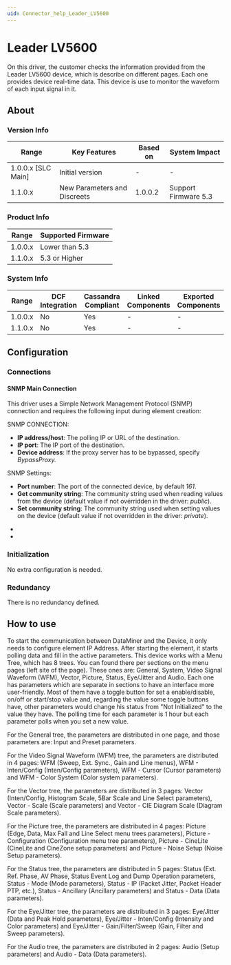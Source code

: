```yaml
---
uid: Connector_help_Leader_LV5600
---
```


# Leader LV5600

On this driver, the customer checks the information provided from the Leader LV5600 device, which is describe on different pages. Each one provides device real-time data. This device is use to monitor the waveform of each input signal in it.

## About

### Version Info

| **Range**            | **Key Features**             | **Based on** | **System Impact**    |
|----------------------|------------------------------|--------------|----------------------|
| 1.0.0.x \[SLC Main\] | Initial version              | \-           | \-                   |
| 1.1.0.x              | New Parameters and Discreets | 1.0.0.2      | Support Firmware 5.3 |

### Product Info

| **Range** | **Supported Firmware** |
|-----------|------------------------|
| 1.0.0.x   | Lower than 5.3         |
| 1.1.0.x   | 5.3 or Higher          |

### System Info

| **Range** | **DCF Integration** | **Cassandra Compliant** | **Linked Components** | **Exported Components** |
|-----------|---------------------|-------------------------|-----------------------|-------------------------|
| 1.0.0.x   | No                  | Yes                     | \-                    | \-                      |
| 1.1.0.x   | No                  | Yes                     | \-                    | \-                      |

## Configuration

### Connections

#### SNMP Main Connection

This driver uses a Simple Network Management Protocol (SNMP) connection and requires the following input during element creation:

SNMP CONNECTION:

- **IP address/host**: The polling IP or URL of the destination.
- **IP port**: The IP port of the destination.
- **Device address**: If the proxy server has to be bypassed, specify *BypassProxy.*

SNMP Settings:

- **Port number**: The port of the connected device, by default *161*.
- **Get community string**: The community string used when reading values from the device
  (default value if not overridden in the driver: *public*).
- **Set community string**: The community string used when setting values on the device
  (default value if not overridden in the driver: *private*).

*
*

### Initialization

No extra configuration is needed.

### Redundancy

There is no redundancy defined.

## How to use

To start the communication between DataMiner and the Device, it only needs to configure element IP Address. After starting the element, it starts polling data and fill in the active parameters. This device works with a Menu Tree, which has 8 trees. You can found there per sections on the menu pages (left site of the page). These ones are: General, System, Video Signal Waveform (WFM), Vector, Picture, Status, Eye/Jitter and Audio. Each one has parameters which are separate in sections to have an interface more user-friendly. Most of them have a toggle button for set a enable/disable, on/off or start/stop value and, regarding the value some toggle buttons have, other parameters would change his status from "Not Initialized" to the value they have. The polling time for each parameter is 1 hour but each parameter polls when you set a new value.

For the General tree, the parameters are distributed in one page, and those parameters are: Input and Preset parameters.

For the Video Signal Waveform (WFM) tree, the parameters are distributed in 4 pages: WFM (Sweep, Ext. Sync., Gain and Line menus), WFM - Inten/Config (Inten/Config parameters), WFM - Cursor (Cursor parameters) and WFM - Color System (Color system parameters).

For the Vector tree, the parameters are distributed in 3 pages: Vector (Inten/Config, Histogram Scale, 5Bar Scale and Line Select parameters), Vector - Scale (Scale parameters) and Vector - CIE Diagram Scale (Diagram Scale parameters).

For the Picture tree, the parameters are distributed in 4 pages: Picture (Edge, Data, Max Fall and Line Select menu trees parameters), Picture - Configuration (Configuration menu tree parameters), Picture - CineLite (CineLite and CineZone setup parameters) and Picture - Noise Setup (Noise Setup parameters).

For the Status tree, the parameters are distributed in 5 pages: Status (Ext. Ref. Phase, AV Phase, Status Event Log and Dump Operation parameters, Status - Mode (Mode parameters), Status - IP (Packet Jitter, Packet Header PTP, etc.), Status - Ancillary (Ancillary parameters) and Status - Data (Data parameters).

For the Eye/Jitter tree, the parameters are distributed in 3 pages: Eye/Jitter (Data and Peak Hold parameters), Eye/Jitter - Inten/Config (Intensity and Color parameters) and Eye/Jitter - Gain/Filter/Sweep (Gain, Filter and Sweep parameters).

For the Audio tree, the parameters are distributed in 2 pages: Audio (Setup parameters) and Audio - Data (Data parameters).
